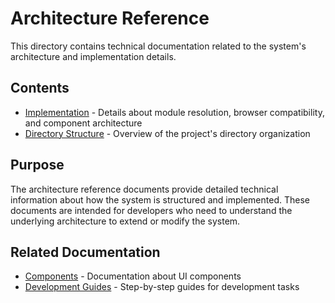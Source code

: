 # Architecture Reference

This directory contains technical documentation related to the system's architecture and implementation details.

## Contents

- [Implementation](./implementation.md) - Details about module resolution, browser compatibility, and component architecture
- [Directory Structure](../../architecture/directory-structure.md) - Overview of the project's directory organization

## Purpose

The architecture reference documents provide detailed technical information about how the system is structured and implemented. These documents are intended for developers who need to understand the underlying architecture to extend or modify the system.

## Related Documentation

- [Components](../ui/components/README.md) - Documentation about UI components
- [Development Guides](../../guides/developer/README.md) - Step-by-step guides for development tasks
